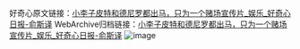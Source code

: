 好奇心原文链接：[小李子皮特和德尼罗都出马，只为一个赌场宣传片_娱乐_好奇心日报-俞斯译](https://www.qdaily.com/articles/5270.html)
WebArchive归档链接：[小李子皮特和德尼罗都出马，只为一个赌场宣传片_娱乐_好奇心日报-俞斯译](http://web.archive.org/web/20190623164357/https://www.qdaily.com/articles/5270.html)
![image](http://ww3.sinaimg.cn/large/007d5XDply1g3wgruxbezj30u02w24qp)